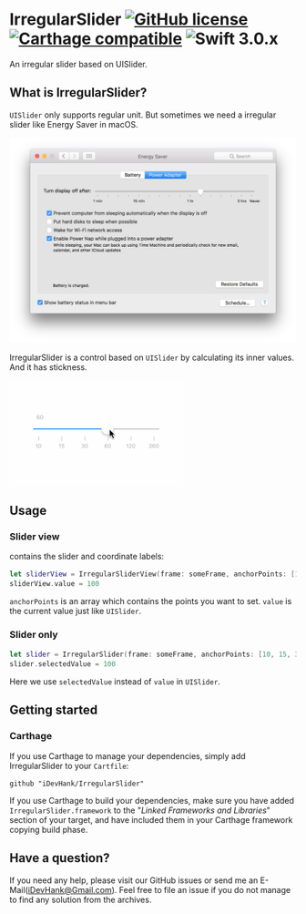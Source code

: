 # IrregularSlider [![GitHub license](https://img.shields.io/badge/license-MIT-lightgrey.svg)](https://github.com/iDevHank/IrregularSlider/blob/master/LICENSE) [![Carthage compatible](https://img.shields.io/badge/Carthage-compatible-4BC51D.svg?style=flat)](#carthage) ![Swift 3.0.x](https://img.shields.io/badge/Swift-3.0.x-orange.svg)
An irregular slider based on UISlider.

## What is IrregularSlider?

`UISlider` only supports regular unit.
But sometimes we need a irregular slider like Energy Saver in macOS.

![](Resources/energy_saver.jpeg)

IrregularSlider is a control based on `UISlider` by calculating its inner values. And it has stickness.

![](Resources/irregular_slider_view.gif)

## Usage

### Slider view
contains the slider and coordinate labels:
```swift
let sliderView = IrregularSliderView(frame: someFrame, anchorPoints: [10, 15, 30 ,60 ,120, 360])
sliderView.value = 100
```
`anchorPoints` is an array which contains the points you want to set.
`value` is the current value just like `UISlider`.

### Slider only
```swift
let slider = IrregularSlider(frame: someFrame, anchorPoints: [10, 15, 30 ,60 ,120, 360])
slider.selectedValue = 100
```
Here we use `selectedValue` instead of `value` in `UISlider`.

## Getting started

### Carthage
If you use Carthage to manage your dependencies, simply add IrregularSlider to your `Cartfile`:

```
github "iDevHank/IrregularSlider"
```

If you use Carthage to build your dependencies, make sure you have added `IrregularSlider.framework` to the "_Linked Frameworks and Libraries_" section of your target, and have included them in your Carthage framework copying build phase.

## Have a question?

If you need any help, please visit our GitHub issues or send me an E-Mail(iDevHank@Gmail.com). Feel free to file an issue if you do not manage to find any solution from the archives.

